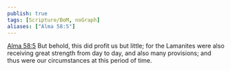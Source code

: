 ```yaml
---
publish: true
tags: [Scripture/BoM, noGraph]
aliases: ["Alma 58:5"]
---
```

[Alma 58:5](https://churchofjesuschrist.org/study/scriptures/bofm/alma/58?lang=eng&id=p5#p5) But behold, this did profit us but little; for the Lamanites were also receiving great strength from day to day, and also many provisions; and thus were our circumstances at this period of time.
